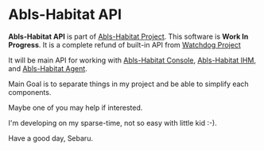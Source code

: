 # Abls-Habitat API

**Abls-Habitat API** is part of [Abls-Habitat Project](https://docs.abls-habitat.fr).
This software is **Work In Progress**.
It is a complete refund of built-in API from [Watchdog Project](https://github.com/sebaru/Watchdog)

It will be main API for working with [Abls-Habitat Console](https://github.com/sebaru/ABLS-Console), [Abls-Habitat IHM](https://github.com/sebaru/ABLS-Home),
and [Abls-Habitat Agent](https://github.com/sebaru/ABLS-Agent).

Main Goal is to separate things in my project and be able to simplify each components.

Maybe one of you may help if interested.

I'm developing on my sparse-time, not so easy with little kid :-).

Have a good day,
Sebaru.
